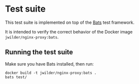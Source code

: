 Test suite
==========

This test suite is implemented on top of the [Bats](https://github.com/sstephenson/bats/blob/master/README.md) test framework.

It is intended to verify the correct behavior of the Docker image `jwilder/nginx-proxy:bats`.

Running the test suite
----------------------

Make sure you have Bats installed, then run:

    docker build -t jwilder/nginx-proxy:bats .
    bats test/